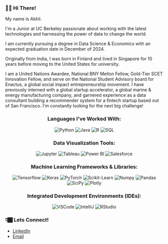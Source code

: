 ### 👋🏾 Hi There!

My name is Akhil. 

I'm a Junior at UC Berkeley passionate about working with the latest technologies and harnessing the power of data to change the world.

I am currently pursuing a degree in Data Science & Economics with an expected graduation date in December of 2024.

Originally from India, I was born in Finland and lived in Singapore for 10 years before moving to the United States for university.

I am a United Nations Awardee, National BNY Mellon Fellow, Gold-Tier SCET Innovation Fellow, and serve on the National Student Advisory board for Enactus, a global social impact entrepreneurship movement. I have previously interned with a global startup accelerator, a global marine & energy manufacturing company, and garnered experience as a data consultant building a recommender system for a fintech startup based out of San Francisco. I'm constantly looking for the next big challenge!

<p align="center">
<h3 align="center">Languages I've Worked With:</h3>
<p align="center">
  <img src="https://img.shields.io/badge/Python-3776AB?style=for-the-badge&logo=python&logoColor=white" alt="Python">
  <img src="https://img.shields.io/badge/Java-ED8B00?style=for-the-badge&logo=java&logoColor=white" alt="Java">
  <img src="https://img.shields.io/badge/R-276DC3?style=for-the-badge&logo=r&logoColor=white" alt="R">
  <img src="https://img.shields.io/badge/MySQL-005C84?style=for-the-badge&logo=mysql&logoColor=white" alt="SQL">
 
 
 
 <p align="center">
<h3 align="center">Data Visualization Tools:</h3>
<p align="center">
  <img src="https://img.shields.io/badge/Jupyter-F37626.svg?&style=for-the-badge&logo=Jupyter&logoColor=white" alt="Jupyter">
  <img src="https://img.shields.io/badge/Tableau-E97627?style=for-the-badge&logo=Tableau&logoColor=white" alt="Tableau">
  <img src="https://img.shields.io/badge/PowerBI-F2C811?style=for-the-badge&logo=Power%20BI&logoColor=white" alt="Power BI">
  <img src="https://img.shields.io/badge/Salesforce-00A1E0?style=for-the-badge&logo=Salesforce&logoColor=white" alt="Salesforce">
 
 
 <p align="center">
<h3 align="center">Machine Learning Frameworks & Libraries:</h3>
<p align="center">
  <img src="https://img.shields.io/badge/TensorFlow-FF6F00?style=for-the-badge&logo=tensorflow&logoColor=white" alt="Tensorflow">
  <img src="https://img.shields.io/badge/Keras-D00000?style=for-the-badge&logo=Keras&logoColor=white" alt="Keras">
  <img src="https://img.shields.io/badge/PyTorch-EE4C2C?style=for-the-badge&logo=pytorch&logoColor=white" alt="PyTorch">
  <img src="https://img.shields.io/badge/scikit_learn-F7931E?style=for-the-badge&logo=scikit-learn&logoColor=white" alt="Scikit-Learn">
  <img src="https://img.shields.io/badge/Numpy-777BB4?style=for-the-badge&logo=numpy&logoColor=white" alt="Numpy">
  <img src="https://img.shields.io/badge/Pandas-2C2D72?style=for-the-badge&logo=pandas&logoColor=white" alt="Pandas">
  <img src="https://img.shields.io/badge/SciPy-654FF0?style=for-the-badge&logo=SciPy&logoColor=white" alt="SciPy">
  <img src="https://img.shields.io/badge/Plotly-239120?style=for-the-badge&logo=plotly&logoColor=white" alt="Plotly">
 

<p align="center">
<h3 align="center">Integrated Development Environments (IDEs):</h3>
<p align="center">
  <img src="https://img.shields.io/badge/VSCode-0078D4?style=for-the-badge&logo=visual%20studio%20code&logoColor=white" alt="VSCode">
  <img src="https://img.shields.io/badge/IntelliJ_IDEA-000000.svg?style=for-the-badge&logo=intellij-idea&logoColor=white" alt="IntelliJ">
  <img src="https://img.shields.io/badge/RStudio-75AADB?style=for-the-badge&logo=RStudio&logoColor=white" alt="RStudio">

### 👇🏾 Lets Connect!
- [LinkedIn](https://www.linkedin.com/in/akhilvenkatesh/)
- [Email](mailto:akhil.v@berkeley.edu)
 
